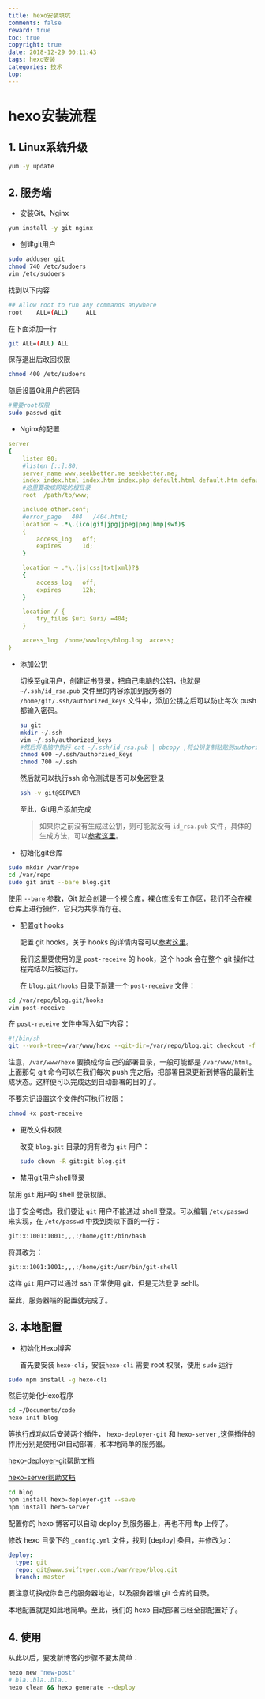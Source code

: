 ```yaml
---
title: hexo安装填坑
comments: false
reward: true
toc: true
copyright: true
date: 2018-12-29 00:11:43
tags: hexo安装
categories: 技术
top:
---
```


# hexo安装流程

## 1. Linux系统升级

```bash
yum -y update
```

## 2. 服务端

- 安装Git、Nginx

```bash
yum install -y git nginx
```

- 创建git用户

```bash
sudo adduser git
chmod 740 /etc/sudoers
vim /etc/sudoers
```
找到以下内容

```bash
## Allow root to run any commands anywhere
root    ALL=(ALL)     ALL
```

在下面添加一行

```bash
git ALL=(ALL) ALL
```

保存退出后改回权限

```bash
chmod 400 /etc/sudoers
```

随后设置Git用户的密码

```bash
#需要root权限
sudo passwd git
```

- Nginx的配置

```yaml
server
{
    listen 80;
    #listen [::]:80;
    server_name www.seekbetter.me seekbetter.me;
    index index.html index.htm index.php default.html default.htm default.php;
    #这里要改成网站的根目录
    root  /path/to/www;  

    include other.conf;
    #error_page   404   /404.html;
    location ~ .*\.(ico|gif|jpg|jpeg|png|bmp|swf)$
    {
        access_log   off;
        expires      1d;
    }

    location ~ .*\.(js|css|txt|xml)?$
    {
        access_log   off;
        expires      12h;
    }

    location / {
        try_files $uri $uri/ =404;
    }

    access_log  /home/wwwlogs/blog.log  access;
}
```








- 添加公钥

  切换至git用户，创建证书登录，把自己电脑的公钥，也就是 `~/.ssh/id_rsa.pub` 文件里的内容添加到服务器的 `/home/git/.ssh/authorized_keys` 文件中，添加公钥之后可以防止每次 push 都输入密码。

  ```bash
  su git
  mkdir ~/.ssh
  vim ~/.ssh/authorized_keys
  #然后将电脑中执行 cat ~/.ssh/id_rsa.pub | pbcopy ,将公钥复制粘贴到authorized_keys
  chmod 600 ~/.ssh/authorzied_keys
  chmod 700 ~/.ssh
  ```

  然后就可以执行ssh 命令测试是否可以免密登录

  ```bash
  ssh -v git@SERVER
  ```

  至此，Git用户添加完成





  > 如果你之前没有生成过公钥，则可能就没有 `id_rsa.pub` 文件，具体的生成方法，可以[参考这里](https://help.github.com/articles/generating-a-new-ssh-key-and-adding-it-to-the-ssh-agent/)。

- 初始化git仓库

```bash
sudo mkdir /var/repo
cd /var/repo
sudo git init --bare blog.git
```

使用 `--bare` 参数，Git 就会创建一个裸仓库，裸仓库没有工作区，我们不会在裸仓库上进行操作，它只为共享而存在。

- 配置git hooks

  配置 git hooks，关于 hooks 的详情内容可以[参考这里](https://git-scm.com/book/zh/v2/%E8%87%AA%E5%AE%9A%E4%B9%89-Git-Git-%E9%92%A9%E5%AD%90)。

  我们这里要使用的是 `post-receive` 的 hook，这个 hook 会在整个 git 操作过程完结以后被运行。

  在 `blog.git/hooks` 目录下新建一个 `post-receive` 文件：

```bash
cd /var/repo/blog.git/hooks
vim post-receive
```

在 `post-receive` 文件中写入如下内容：

```bash
#!/bin/sh
git --work-tree=/var/www/hexo --git-dir=/var/repo/blog.git checkout -f
```

注意，`/var/www/hexo` 要换成你自己的部署目录，一般可能都是 `/var/www/html`。上面那句 git 命令可以在我们每次 push 完之后，把部署目录更新到博客的最新生成状态。这样便可以完成达到自动部署的目的了。

不要忘记设置这个文件的可执行权限：

```bash
chmod +x post-receive
```

- 更改文件权限

  改变 `blog.git` 目录的拥有者为 `git` 用户：

  ```bash
  sudo chown -R git:git blog.git
  ```
- 禁用git用户shell登录

禁用 `git` 用户的 shell 登录权限。

出于安全考虑，我们要让 `git` 用户不能通过 shell 登录。可以编辑 `/etc/passwd` 来实现，在 `/etc/passwd` 中找到类似下面的一行：

```bash
git:x:1001:1001:,,,:/home/git:/bin/bash
```

将其改为：

```bash
git:x:1001:1001:,,,:/home/git:/usr/bin/git-shell
```

这样 `git` 用户可以通过 ssh 正常使用 git，但是无法登录 sehll。

至此，服务器端的配置就完成了。

## 3. 本地配置

- 初始化Hexo博客

  首先要安装 `hexo-cli`，安装`hexo-cli` 需要 root 权限，使用 `sudo` 运行

```bash
sudo npm install -g hexo-cli
```

然后初始化Hexo程序

```bash
cd ~/Documents/code
hexo init blog
```

等执行成功以后安装两个插件， `hexo-deployer-git` 和 `hexo-server` ,这俩插件的作用分别是使用Git自动部署，和本地简单的服务器。

[hexo-deployer-git帮助文档](https://github.com/hexojs/hexo-deployer-git)

[hexo-server帮助文档](https://hexo.io/zh-cn/docs/server.html)

```bash
cd blog
npm install hexo-deployer-git --save
npm install hero-server
```



配置你的 hexo 博客可以自动 deploy 到服务器上，再也不用 ftp 上传了。

修改 hexo 目录下的 `_config.yml` 文件，找到 [deploy] 条目，并修改为：

```yaml
deploy:
  type: git
  repo: git@www.swiftyper.com:/var/repo/blog.git
  branch: master
```

要注意切换成你自己的服务器地址，以及服务器端 git 仓库的目录。

本地配置就是如此地简单。至此，我们的 hexo 自动部署已经全部配置好了。

## 4. 使用

从此以后，要发新博客的步骤不要太简单：

```bash
hexo new "new-post"
# bla..bla..bla..
hexo clean && hexo generate --deploy
```
